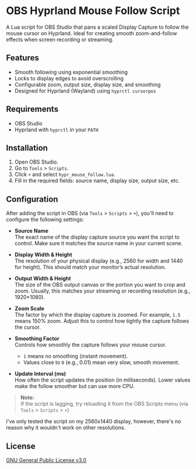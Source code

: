 # OBS Hyprland Mouse Follow Script

A Lua script for OBS Studio that pans a scaled Display Capture to follow the mouse cursor on Hyprland. Ideal for creating smooth zoom-and-follow effects when screen recording or streaming.

## Features

- Smooth following using exponential smoothing
- Locks to display edges to avoid overscrolling
- Configurable zoom, output size, display size, and smoothing
- Designed for Hyprland (Wayland) using `hyprctl cursorpos`

## Requirements

- OBS Studio
- Hyprland with `hyprctl` in your `PATH`

## Installation

1. Open OBS Studio.
2. Go to `Tools` > `Scripts`.
3. Click `+` and select `hypr_mouse_follow.lua`.
5. Fill in the required fields: source name, display size, output size, etc.

## Configuration

After adding the script in OBS (via `Tools` > `Scripts` > `+`), you'll need to configure the following settings:

- **Source Name**  
  The exact name of the display capture source you want the script to control. Make sure it matches the source name in your current scene.

- **Display Width & Height**  
  The resolution of your physical display (e.g., 2560 for width and 1440 for height). This should match your monitor’s actual resolution.

- **Output Width & Height**  
  The size of the OBS output canvas or the portion you want to crop and zoom. Usually, this matches your streaming or recording resolution (e.g., 1920×1080).

- **Zoom Scale**  
  The factor by which the display capture is zoomed. For example, `1.5` means 150% zoom. Adjust this to control how tightly the capture follows the cursor.

- **Smoothing Factor**  
  Controls how smoothly the capture follows your mouse cursor.  
  - `1` means no smoothing (instant movement).  
  - Values close to `0` (e.g., 0.01) mean very slow, smooth movement.

- **Update Interval (ms)**  
  How often the script updates the position (in milliseconds). Lower values make the follow smoother but can use more CPU.

> **Note:**  
> If the script is lagging, try reloading it from the OBS Scripts menu (via `Tools` > `Scripts` > `+`)

I've only tested the script on my 2560x1440 display, however, there's no reason why it wouldn't work on other resolutions.

## License

[GNU General Public License v3.0](LICENSE)
